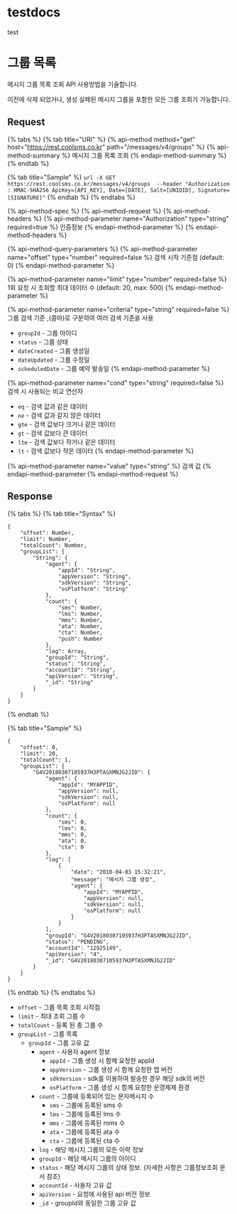 # testdocs
test
# 그룹 목록

메시지 그룹 목록 조회 API 사용방법을 기술합니다.

이전에 삭제 되었거나, 생성 실패된 메시지 그룹을 포함한 모든 그룹 조회가 가능합니다.

## Request

{% tabs %}
{% tab title="URI" %}
{% api-method method="get" host="https://rest.coolsms.co.kr" path="/messages/v4/groups" %} {% api-method-summary %} 메시지 그룹 목록 조회 {% endapi-method-summary %}
{% endtab %}

{% tab title="Sample" %}
`url -X GET https://rest.coolsms.co.kr/messages/v4/groups  --header "Authorization : HMAC-SHA256 ApiKey=[API_KEY], Date=[DATE], Salt=[UNIQID], Signature= [SIGNATURE]"`
{% endtab %}
{% endtabs %}

{% api-method-spec %}
{% api-method-request %}
{% api-method-headers %}
{% api-method-parameter name="Authorization" type="string" required=true %}
인증정보
{% endapi-method-parameter %}
{% endapi-method-headers %}

{% api-method-query-parameters %} {% api-method-parameter name="offset" type="number" required=false %} 검색 시작 기준점
(default: 0) {% endapi-method-parameter %}

{% api-method-parameter name="limit" type="number" required=false %} 1회 요청 시 조회할 최대 데이터 수
(default: 20, max: 500) {% endapi-method-parameter %}

{% api-method-parameter name="criteria" type="string" required=false %} 그룹 검색 기준 ,(콤마)로 구분하여 여러 검색 기준을 사용
* `groupId` - 그룹 아이디
* `status` - 그룹 상태
* `dateCreated` - 그룹 생성일
* `dateUpdated` - 그룹 수정일
* `scheduledDate` - 그룹 예약 발송일
{% endapi-method-parameter %}

{% api-method-parameter name="cond" type="string" required=false %} 검색 시 사용되는 비교 연산자
* `eq` - 검색 값과 같은 데이터
* `ne` - 검색 값과 같지 않은 데이터
* `gte` - 검색 값보다 크거나 같은 데이터
* `gt` - 검색 값보다 큰 데이터
* `lte` - 검색 값보다 작거나 같은 데이터
* `lt` - 검색 값보다 작은 데이터
{% endapi-method-parameter %}

{% api-method-parameter name="value" type="string" %} 검색 값 {% endapi-method-parameter 
{% endapi-method-request %}

## Response

{% tabs %}
{% tab title="Syntax" %}
```text
{
    "offset": Number, 
    "limit": Number, 
    "totalCount": Number, 
    "groupList": { 
        "String": { 
            "agent": { 
                "appId": "String", 
                "appVersion": "String", 
                "sdkVersion": "String", 
                "osPlatform": "String" 
            }, 
            "count": { 
                "sms": Number, 
                "lms": Number, 
                "mms": Number, 
                "ata": Number, 
                "cta": Number, 
                "push": Number 
            }, 
            "log": Array, 
            "groupId": "String", 
            "status": "String", 
            "accountId": "String", 
            "apiVersion": "String", 
            "_id": "String"
        } 
    }
}
```
{% endtab %}

{% tab title="Sample" %}
```text
{ 
    "offset": 0, 
    "limit": 20, 
    "totalCount": 1, 
    "groupList": { 
        "G4V20180307105937H3PTASXMNJG2JID": { 
            "agent": { 
                "appId": "MYAPPID", 
                "appVersion": null, 
                "sdkVersion": null, 
                "osPlatform": null 
            }, 
            "count": { 
                "sms": 0, 
                "lms": 0, 
                "mms": 0, 
                "ata": 0, 
                "cta": 0 
            }, 
            "log": [ 
                { 
                    "date": "2018-04-03 15:32:21", 
                    "message": "메시지 그룹 생성", 
                    "agent": { 
                        "appId": "MYAPPID", 
                        "appVersion": null, 
                        "sdkVersion": null, 
                        "osPlatform": null 
                    }
                } 
            ], 
            "groupId": "G4V20180307105937H3PTASXMNJG2JID", 
            "status": "PENDING", 
            "accountId": "12925149", 
            "apiVersion": "4", 
            "_id": "G4V20180307105937H3PTASXMNJG2JID" 
        } 
    } 
}
```
{% endtab %}
{% endtabs %}

* `offset` - 그룹 목록 조회 시작점
* `limit` - 최대 조회 그룹 수
* `totalCount` - 등록 된 총 그룹 수
* `groupList` - 그룹 목록
  * `groupId` - 그룹 고유 값
    * `agent` - 사용자 agent 정보
      * `appId` - 그룹 생성 시 함께 요청한 appId
      * `appVersion` - 그룹 생성 시 함께 요청한 앱 버전
      * `sdkVersion` - sdk를 이용하여 발송한 경우 해당 sdk의 버전
      * `osPlatform` - 그룹 생성 시 함께 요청한 운영체제 환경
    * `count` - 그룹에 등록되어 있는 문자메시지 수
      * `sms` - 그룹에 등록된 sms 수
      * `lms` - 그룹에 등록된 lms 수
      * `mms` - 그룹에 등록된 mms 수
      * `ata` - 그룹에 등록된 ata 수
      * `cta` - 그룹에 등록된 cta 수
    * `log` - 해당 메시지 그룹의 모든 이력 정보
    * `groupId` - 해당 메시지 그룹의 아이디
    * `status` - 해당 메시지 그룹의 상태 정보. \(자세한 사항은 그룹정보조회 문서 참조\)
    * `accountId` - 사용자 고유 값
    * `apiVersion` - 요청에 사용된 api 버전 정보
    * `_id` - groupId와 동일한 그룹 고유 값


